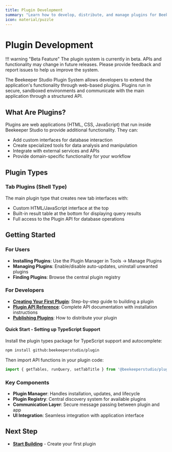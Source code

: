 ```yaml
---
title: Plugin Development
summary: "Learn how to develop, distribute, and manage plugins for Beekeeper Studio to extend its functionality."
icon: material/puzzle
---
```


# Plugin Development

!!! warning "Beta Feature"
    The plugin system is currently in beta. APIs and functionality may change in future releases. Please provide feedback and report issues to help us improve the system.

The Beekeeper Studio Plugin System allows developers to extend the application's functionality through web-based plugins. Plugins run in secure, sandboxed environments and communicate with the main application through a structured API.

## What Are Plugins?

Plugins are web applications (HTML, CSS, JavaScript) that run inside Beekeeper Studio to provide additional functionality. They can:

- Add custom interfaces for database interaction
- Create specialized tools for data analysis and manipulation
- Integrate with external services and APIs
- Provide domain-specific functionality for your workflow

## Plugin Types

### Tab Plugins (Shell Type)
The main plugin type that creates new tab interfaces with:
- Custom HTML/JavaScript interface at the top
- Built-in result table at the bottom for displaying query results
- Full access to the Plugin API for database operations

## Getting Started

### For Users
- **Installing Plugins**: Use the Plugin Manager in Tools → Manage Plugins
- **Managing Plugins**: Enable/disable auto-updates, uninstall unwanted plugins
- **Finding Plugins**: Browse the central plugin registry

### For Developers
- **[Creating Your First Plugin](creating-plugins.md)**: Step-by-step guide to building a plugin
- **[Plugin API Reference](api-reference.md)**: Complete API documentation with installation instructions
- **[Publishing Plugins](publishing-plugins.md)**: How to distribute your plugin

#### Quick Start - Setting up TypeScript Support

Install the plugin types package for TypeScript support and autocomplete:

```bash
npm install github:beekeeperstudio/plugin
```

Then import API functions in your plugin code:

```javascript
import { getTables, runQuery, setTabTitle } from '@beekeeperstudio/plugin';
```

### Key Components
- **Plugin Manager**: Handles installation, updates, and lifecycle
- **Plugin Registry**: Central discovery system for available plugins
- **Communication Layer**: Secure message passing between plugin and app
- **UI Integration**: Seamless integration with application interface

## Next Step

- **[Start Building](creating-plugins.md)** - Create your first plugin
